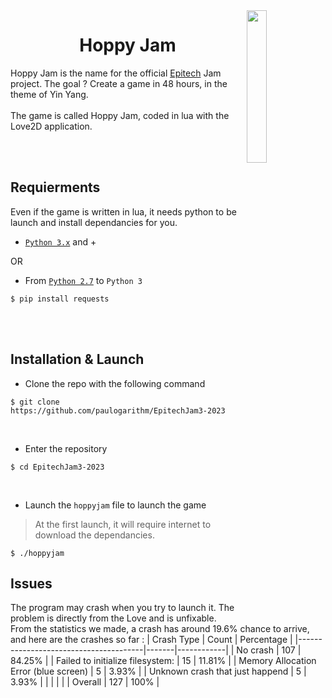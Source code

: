 <img src="https://upload.wikimedia.org/wikipedia/commons/thumb/1/17/Yin_yang.svg/2048px-Yin_yang.svg.png" width="25%" align="right"/>

<h1 align='center'>
  Hoppy Jam
</h1>

Hoppy Jam is the name for the official [Epitech](https://epitech.eu/) Jam project.
The goal ? Create a game in 48 hours, in the theme of Yin Yang. <br><br>
The game is called Hoppy Jam, coded in lua with the Love2D application.

<br><br>

<h2 align='left'>
  Requierments
</h2>

Even if the game is written in lua, it needs python to be launch and install dependancies for you.

- [`Python 3.x`](https://www.python.org/download/) and +

OR

- From [`Python 2.7`](https://www.python.org/download/releases/2.7/) to `Python 3`
```
$ pip install requests
```

<br><br>

<h2 align='left'>
  Installation & Launch
</h2>

- Clone the repo with the following command
```
$ git clone https://github.com/paulogarithm/EpitechJam3-2023
```

<br>

- Enter the repository
```
$ cd EpitechJam3-2023
```

<br>

- Launch the `hoppyjam` file to launch the game
> At the first launch, it will require internet to download the dependancies.
```
$ ./hoppyjam
```


<h2 align='left'>
  Issues
</h2>

The program may crash when you try to launch it. The problem is directly from the Love and is unfixable.
<br>
From the statistics we made, a crash has around 19.6% chance to arrive, and here are the crashes so far :
| Crash Type                            | Count | Percentage |
|---------------------------------------|-------|------------|
| No crash                              | 107   | 84.25%     |
| Failed to initialize filesystem:      | 15    | 11.81%     |
| Memory Allocation Error (blue screen) | 5     | 3.93%      |
| Unknown crash that just happend       | 5     | 3.93%      |
|                                       |       |            |
| Overall                               | 127   | 100%       |





